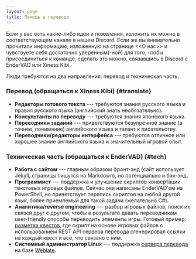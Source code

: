 ```yaml
---
layout: page
title: Помощь в переводе
---
```


Если у вас есть какие-либо идеи и пожелания, изложить их можно в соответствующем канале в нашем Discord. Если же вы внимательно прочитали информацию, изложенную на странице <<О нас>> и чувствуете себя достаточно уверенным(-ной) для того, чтобы присоединиться к команде, сделать это можно, связавшись в Discord с EnderVAD или Xiness Kibi.

Люди требуются на два направления: перевод и техническая часть.

### Перевод (обращаться к Xiness Kibi) {#translate}

* **Редакторы готового текста** --- требуются знания русского языка и правил русского языка (английский знать необязательно).
* **Консультанты по переводу** --- требуются знания японского языка.
* **Переводчики заданий** --- приветствуются безупречное знание (а точнее, понимание) английского языка и талант к писательству.
* **Переводчики/редакторы интерфейса** --- требуются отличное или хорошее знание английского языка и значительный игровой опыт.

### Техническая часть (обращаться к EnderVAD) {#tech}

* **Работа с сайтом** --- главным образом фронт-энд (сайт использует Jekyll, страницы пишутся на Markdown), но потенциально и бэк-энд.
* **Программист** --- поддержка и улучшение скриптов конвертации текстовых игровых файлов. Сейчас они написаны EnderVAD'ом на PowerShell, но приветствует перепись скриптов на любой другой язык, более приемлемый для такой задачи (желательно C#).
* **Аналитика/reverse engineering** --- разбор игровых файлов, поиск их связей друг с другом, чтобы в результате давать переводчикам user-friendly способы переводить элементы игры. Готовый пример: [разметка квестов](https://xivrus.ru/dev/markdown/msq/hw), где скрипт на основе игровых файлов с использованием REST API сервера перевода сгенерировал ссылки на каждый квест и всё, что связано с ним.
* **Системный администратор Linux** --- поддержка [сервера перевода](https://translate.xivrus.ru) на базе [Weblate](https://weblate.com).